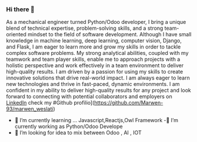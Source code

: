### Hi there 👋
As a mechanical engineer turned Python/Odoo developer, I bring a unique blend of technical expertise, problem-solving skills, and a strong team-oriented mindset to the field of software development. Although I have small knowledge in machine learning, deep learning, computer vision, Django, and Flask, I am eager to learn more and grow my skills in order to tackle complex software problems. My strong analytical abilities, coupled with my teamwork and team player skills, enable me to approach projects with a holistic perspective and work effectively in a team environment to deliver high-quality results. I am driven by a passion for using my skills to create innovative solutions that drive real-world impact. I am always eager to learn new technologies and thrive in fast-paced, dynamic environments. I am confident in my ability to deliver high-quality results for any project and look forward to connecting with potential collaborators and employers on [LinkedIn](https://www.linkedin.com/in/marwen-weslati/) check my #Github profilio](https://github.com/Marwen-93/marwen_weslati) 
- 🌱 I’m currently learning ... Javascript,Reactjs,Owl Framework 
-🔭 I’m currently working as Python/Odoo Develope
- 🤔 I’m looking for idea to mix between Odoo , AI , IOT 
<!--
**Marwen-93/Marwen-93** is a ✨ _special_ ✨ repository because its `README.md` (this file) appears on your GitHub profile.

Here are some ideas to get you started:

- 🔭 I’m currently working on ...
- 👯 I’m looking to collaborate on ...
- 🤔 I’m looking for help with ...
- 💬 Ask me about ...
- 📫 How to reach me: ...
- 😄 Pronouns: ...
- ⚡ Fun fact: ...
-->
